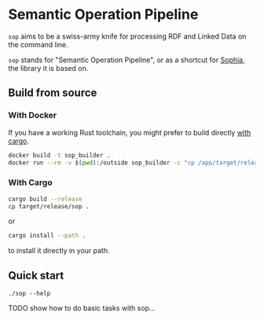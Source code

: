 Semantic Operation Pipeline
===========================

`sop` aims to be a swiss-army knife for processing RDF and Linked Data on the command line.

`sop` stands for "Semantic Operation Pipeline",
or as a shortcut for [Sophia](https://github.com/pchampin/sophia_rs),
the library it is based on.

## Build from source

### With Docker

If you have a working Rust toolchain, you might prefer to build directly [with cargo](#with_cargo).

```bash
docker build -t sop_builder .
docker run --rm -v $(pwd):/outside sop_builder -c "cp /app/target/release/sop /outside"
```

### With Cargo

```bash
cargo build --release
cp target/release/sop .
```

or

```bash
cargo install --path .
```
to install it directly in your path.

## Quick start

```
./sop --help
```

TODO show how to do basic tasks with sop...
